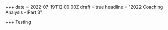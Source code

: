 +++
date = 2022-07-19T12:00:00Z
draft = true
headline = "2022 Coaching Analysis - Part 3"

+++
Testing